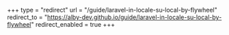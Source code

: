 +++
type = "redirect"
url = "/guide/laravel-in-locale-su-local-by-flywheel"
redirect_to = "https://alby-dev.github.io/guide/laravel-in-locale-su-local-by-flywheel"
redirect_enabled = true
+++